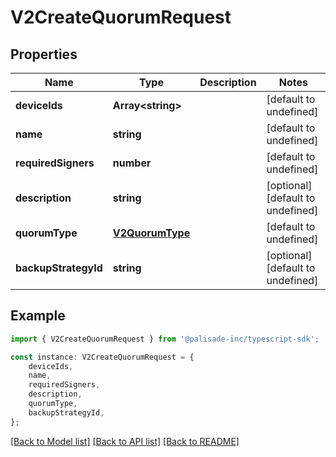 # V2CreateQuorumRequest


## Properties

Name | Type | Description | Notes
------------ | ------------- | ------------- | -------------
**deviceIds** | **Array&lt;string&gt;** |  | [default to undefined]
**name** | **string** |  | [default to undefined]
**requiredSigners** | **number** |  | [default to undefined]
**description** | **string** |  | [optional] [default to undefined]
**quorumType** | [**V2QuorumType**](V2QuorumType.md) |  | [default to undefined]
**backupStrategyId** | **string** |  | [optional] [default to undefined]

## Example

```typescript
import { V2CreateQuorumRequest } from '@palisade-inc/typescript-sdk';

const instance: V2CreateQuorumRequest = {
    deviceIds,
    name,
    requiredSigners,
    description,
    quorumType,
    backupStrategyId,
};
```

[[Back to Model list]](../README.md#documentation-for-models) [[Back to API list]](../README.md#documentation-for-api-endpoints) [[Back to README]](../README.md)

